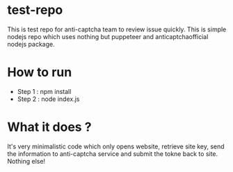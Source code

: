 # test-repo
This is test repo for anti-captcha team to review issue quickly. This is simple nodejs repo which uses nothing but puppeteer and anticaptchaofficial nodejs package.

# How to run

- Step 1 : npm install
- Step 2 : node index.js

# What it does ?

It's very minimalistic code which only opens website, retrieve site key, send the information to anti-captcha service and submit the tokne back to site. Nothing else!
